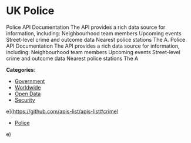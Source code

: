 # UK Police


Police API Documentation The API provides a rich data source for information, including: Neighbourhood team members Upcoming events Street-level crime and outcome data Nearest police stations The A. Police API Documentation The API provides a rich data source for information, including: Neighbourhood team members Upcoming events Street-level crime and outcome data Nearest police stations The A



**Categories**:
- [Government](https://github.com/apis-list/apis-list#government)
- [Worldwide](https://github.com/apis-list/apis-list#worldwide)
- [Open Data](https://github.com/apis-list/apis-list#open-data)
- [Security](https://github.com/apis-list/apis-list#security)



e](https://github.com/apis-list/apis-list#crime)
- [Police](https://github.com/apis-list/apis-list#police)



e)



